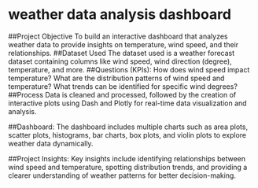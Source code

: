# weather data analysis dashboard 
##Project Objective
To build an interactive dashboard that analyzes weather data to provide insights on temperature, wind speed, and their relationships.
##Dataset Used
The dataset used is a weather forecast dataset containing columns like wind speed, wind direction (degree), temperature, and more.
##Questions (KPIs):
How does wind speed impact temperature?  What are the distribution patterns of wind speed and temperature?                  What trends can be identified for specific wind degrees?
##Process
Data is cleaned and processed, followed by the creation of interactive plots using Dash and Plotly for real-time data visualization and analysis.

##Dashboard: 
The dashboard includes multiple charts such as area plots, scatter plots, histograms, bar charts, box plots, and violin plots to explore weather data dynamically.

##Project Insights:
Key insights include identifying relationships between wind speed and temperature, spotting distribution trends, and providing a clearer understanding of weather patterns for better decision-making.
